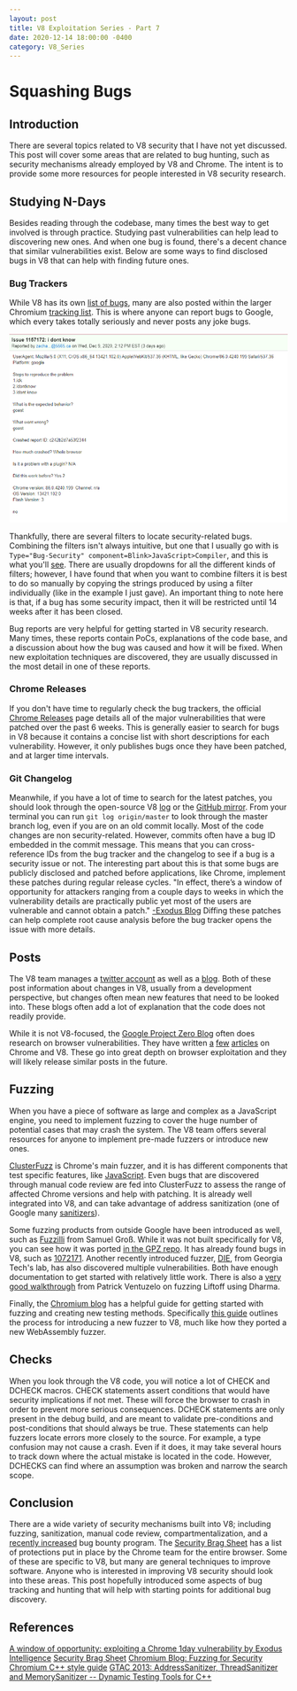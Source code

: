 ```yaml
---
layout: post
title: V8 Exploitation Series - Part 7
date: 2020-12-14 18:00:00 -0400
category: V8_Series
---
```


# Squashing Bugs

## Introduction

There are several topics related to V8 security that I have not yet discussed. This post will cover some areas that are related to bug hunting, such as security mechanisms already employed by V8 and Chrome. The intent is to provide some more resources for people interested in V8 security research.

## Studying N-Days

Besides reading through the codebase, many times the best way to get involved is through practice. Studying past vulnerabilities can help lead to discovering new ones. And when one bug is found, there's a decent chance that similar vulnerabilities exist. Below are some ways to find disclosed bugs in V8 that can help with finding future ones.

### Bug Trackers

While V8 has its own [list of bugs](https://bugs.chromium.org/p/v8/issues/list), many are also posted within the larger Chromium [tracking list](https://bugs.chromium.org/p/chromium/issues/list). This is where anyone can report bugs to Google, which every takes totally seriously and never posts any joke bugs. 

![Serious Security Bug](https://raw.githubusercontent.com/m4dSt4cks/m4dst4cks.github.io/master/public/img/security_bug.PNG)

Thankfully, there are several filters to locate security-related bugs. Combining the filters isn't always intuitive, but one that I usually go with is `Type="Bug-Security" component=Blink>JavaScript>Compiler`, and this is what you'll [see](https://bugs.chromium.org/p/chromium/issues/list?q=Type%3D%22Bug-Security%22%20component%3DBlink%3EJavaScript%3ECompiler&can=1). There are usually dropdowns for all the different kinds of filters; however, I have found that when you want to combine filters it is best to do so manually by copying the strings produced by using a filter individually (like in the example I just gave). An important thing to note here is that, if a bug has some security impact, then it will be restricted until 14 weeks after it has been closed. 

Bug reports are very helpful for getting started in V8 security research. Many times, these reports contain PoCs, explanations of the code base, and a discussion about how the bug was caused and how it will be fixed. When new exploitation techniques are discovered, they are usually discussed in the most detail in one of these reports.

### Chrome Releases

If you don't have time to regularly check the bug trackers, the official [Chrome Releases](https://chromereleases.googleblog.com/) page details all of the major vulnerabilities that were patched over the past 6 weeks. This is generally easier to search for bugs in V8 because it contains a concise list with short descriptions for each vulnerability. However, it only publishes bugs once they have been patched, and at larger time intervals.

### Git Changelog

Meanwhile, if you have a lot of time to search for the latest patches, you should look through the open-source V8 [log](https://chromium.googlesource.com/v8/v8.git/+log) or the [GitHub mirror](https://github.com/v8/v8/commits/master). From your terminal you can run `git log origin/master` to look through the master branch log, even if you are on an old commit locally. Most of the code changes are non security-related. However, commits often have a bug ID embedded in the commit message. This means that you can cross-reference IDs from the bug tracker and the changelog to see if a bug is a security issue or not. The interesting part about this is that some bugs are publicly disclosed and patched before applications, like Chrome, implement these patches during regular release cycles. "In effect, there’s a window of opportunity for attackers ranging from a couple days to weeks in which the vulnerability details are practically public yet most of the users are vulnerable and cannot obtain a patch." [-Exodus Blog](https://blog.exodusintel.com/2019/04/03/a-window-of-opportunity/) Diffing these patches can help complete root cause analysis before the bug tracker opens the issue with more details.

## Posts

The V8 team manages a [twitter account](https://twitter.com/v8js) as well as a [blog](https://v8.dev/blog). Both of these post information about changes in V8, usually from a development perspective, but changes often mean new features that need to be looked into. These blogs often add a lot of explanation that the code does not readily provide.

While it is not V8-focused, the [Google Project Zero Blog](https://googleprojectzero.blogspot.com/) often does research on browser vulnerabilities. They have written [a](https://googleprojectzero.blogspot.com/2019/05/trashing-flow-of-data.html) [few](https://googleprojectzero.blogspot.com/2019/04/virtually-unlimited-memory-escaping.html) [articles](https://googleprojectzero.blogspot.com/2020/02/escaping-chrome-sandbox-with-ridl.html) on Chrome and V8. These go into great depth on browser exploitation and they will likely release similar posts in the future.

## Fuzzing

When you have a piece of software as large and complex as a JavaScript engine, you need to implement fuzzing to cover the huge number of potential cases that may crash the system. The V8 team offers several resources for anyone to implement pre-made fuzzers or introduce new ones.

[ClusterFuzz](https://blog.chromium.org/2012/04/fuzzing-for-security.html) is Chrome's main fuzzer, and it is has different components that test specific features, like [JavaScript](https://github.com/v8/v8/tree/master/tools/clusterfuzz/js_fuzzer). Even bugs that are discovered through manual code review are fed into ClusterFuzz to assess the range of affected Chrome versions and help with patching. It is already well integrated into V8, and can take advantage of address sanitization (one of Google many [sanitizers](https://github.com/google/sanitizers)).

Some fuzzing products from outside Google have been introduced as well, such as [Fuzzilli](https://saelo.github.io/papers/thesis.pdf) from Samuel Groß. While it was not built specifically for V8, you can see how it was ported [in the GPZ repo](https://github.com/googleprojectzero/fuzzilli). It has already found bugs in V8, such as [1072171](https://sensepost.com/blog/2020/the-hunt-for-chromium-issue-1072171/). Another recently introduced fuzzer, [DIE](https://github.com/sslab-gatech/DIE), from Georgia Tech's lab, has also discovered multiple vulnerabilities. Both have enough documentation to get started with relatively little work. There is also a [very good walkthrough](https://fuzzinglabs.com/fuzzing-javascript-wasm-dharma-chrome-v8/) from Patrick Ventuzelo on fuzzing Liftoff using Dharma. 

Finally, the [Chromium blog](https://chromium.googlesource.com/chromium/src/+/master/testing/libfuzzer/getting_started.md) has a helpful guide for getting started with fuzzing and creating new testing methods. Specifically [this guide](https://chromium.googlesource.com/v8/v8/+/refs/heads/master/test/fuzzer/README.md) outlines the process for introducing a new fuzzer to V8, much like how they ported a new WebAssembly fuzzer.

## Checks

When you look through the V8 code, you will notice a lot of CHECK and DCHECK macros. CHECK statements assert conditions that would have security implications if not met. These will force the browser to crash in order to prevent more serious consequences. DCHECK statements are only present in the debug build, and are meant to validate pre-conditions and post-conditions that should always be true. These statements can help fuzzers locate errors more closely to the source. For example, a type confusion may not cause a crash. Even if it does, it may take several hours to track down where the actual mistake is located in the code. However, DCHECKS can find where an assumption was broken and narrow the search scope.

## Conclusion

There are a wide variety of security mechanisms built into V8; including fuzzing, sanitization, manual code review, compartmentalization, and a [recently increased](https://security.googleblog.com/2020/12/announcing-bonus-rewards-for-v8-exploits.html) bug bounty program. The [Security Brag Sheet](https://www.chromium.org/Home/chromium-security/brag-sheet) has a list of protections put in place by the Chrome team for the entire browser. Some of these are specific to V8, but many are general techniques to improve software. Anyone who is interested in improving V8 security should look into these areas. This post hopefully introduced some aspects of bug tracking and hunting that will help with starting points for additional bug discovery.

## References

[A window of opportunity: exploiting a Chrome 1day vulnerability by Exodus Intelligence](https://blog.exodusintel.com/2019/04/03/a-window-of-opportunity/)
[Security Brag Sheet](https://www.chromium.org/Home/chromium-security/brag-sheet)
[Chromium Blog: Fuzzing for Security](https://blog.chromium.org/2012/04/fuzzing-for-security.html)
[Chromium C++ style guide](https://chromium.googlesource.com/chromium/src/+/HEAD/styleguide/c++/c++.md#check_dcheck_and-notreached)
[GTAC 2013: AddressSanitizer, ThreadSanitizer and MemorySanitizer -- Dynamic Testing Tools for C++](https://www.youtube.com/watch?v=Q2C2lP8_tNE)